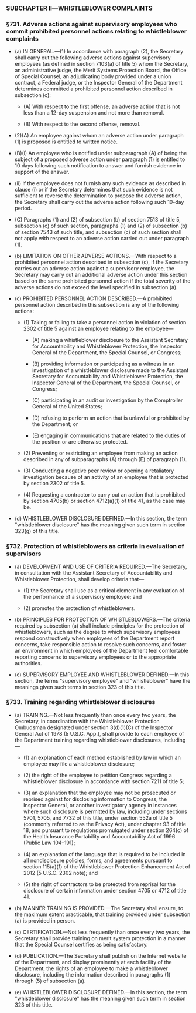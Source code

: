 ### SUBCHAPTER II—WHISTLEBLOWER COMPLAINTS

### §731. Adverse actions against supervisory employees who commit prohibited personnel actions relating to whistleblower complaints
* (a) IN GENERAL.—(1) In accordance with paragraph (2), the Secretary shall carry out the following adverse actions against supervisory employees (as defined in section 7103(a) of title 5) whom the Secretary, an administrative judge, the Merit Systems Protection Board, the Office of Special Counsel, an adjudicating body provided under a union contract, a Federal judge, or the Inspector General of the Department determines committed a prohibited personnel action described in subsection (c):

  * (A) With respect to the first offense, an adverse action that is not less than a 12-day suspension and not more than removal.

  * (B) With respect to the second offense, removal.


* (2)(A) An employee against whom an adverse action under paragraph (1) is proposed is entitled to written notice.

* (B)(i) An employee who is notified under subparagraph (A) of being the subject of a proposed adverse action under paragraph (1) is entitled to 10 days following such notification to answer and furnish evidence in support of the answer.

* (ii) If the employee does not furnish any such evidence as described in clause (i) or if the Secretary determines that such evidence is not sufficient to reverse the determination to propose the adverse action, the Secretary shall carry out the adverse action following such 10-day period.

* (C) Paragraphs (1) and (2) of subsection (b) of section 7513 of title 5, subsection (c) of such section, paragraphs (1) and (2) of subsection (b) of section 7543 of such title, and subsection (c) of such section shall not apply with respect to an adverse action carried out under paragraph (1).

* (b) LIMITATION ON OTHER ADVERSE ACTIONS.—With respect to a prohibited personnel action described in subsection (c), if the Secretary carries out an adverse action against a supervisory employee, the Secretary may carry out an additional adverse action under this section based on the same prohibited personnel action if the total severity of the adverse actions do not exceed the level specified in subsection (a).

* (c) PROHIBITED PERSONNEL ACTION DESCRIBED.—A prohibited personnel action described in this subsection is any of the following actions:

  * (1) Taking or failing to take a personnel action in violation of section 2302 of title 5 against an employee relating to the employee—

    * (A) making a whistleblower disclosure to the Assistant Secretary for Accountability and Whistleblower Protection, the Inspector General of the Department, the Special Counsel, or Congress;

    * (B) providing information or participating as a witness in an investigation of a whistleblower disclosure made to the Assistant Secretary for Accountability and Whistleblower Protection, the Inspector General of the Department, the Special Counsel, or Congress;

    * (C) participating in an audit or investigation by the Comptroller General of the United States;

    * (D) refusing to perform an action that is unlawful or prohibited by the Department; or

    * (E) engaging in communications that are related to the duties of the position or are otherwise protected.


  * (2) Preventing or restricting an employee from making an action described in any of subparagraphs (A) through (E) of paragraph (1).

  * (3) Conducting a negative peer review or opening a retaliatory investigation because of an activity of an employee that is protected by section 2302 of title 5.

  * (4) Requesting a contractor to carry out an action that is prohibited by section 4705(b) or section 4712(a)(1) of title 41, as the case may be.


* (d) WHISTLEBLOWER DISCLOSURE DEFINED.—In this section, the term "whistleblower disclosure" has the meaning given such term in section 323(g) of this title.

### §732. Protection of whistleblowers as criteria in evaluation of supervisors
* (a) DEVELOPMENT AND USE OF CRITERIA REQUIRED.—The Secretary, in consultation with the Assistant Secretary of Accountability and Whistleblower Protection, shall develop criteria that—

  * (1) the Secretary shall use as a critical element in any evaluation of the performance of a supervisory employee; and

  * (2) promotes the protection of whistleblowers.


* (b) PRINCIPLES FOR PROTECTION OF WHISTLEBLOWERS.—The criteria required by subsection (a) shall include principles for the protection of whistleblowers, such as the degree to which supervisory employees respond constructively when employees of the Department report concerns, take responsible action to resolve such concerns, and foster an environment in which employees of the Department feel comfortable reporting concerns to supervisory employees or to the appropriate authorities.

* (c) SUPERVISORY EMPLOYEE AND WHISTLEBLOWER DEFINED.—In this section, the terms "supervisory employee" and "whistleblower" have the meanings given such terms in section 323 of this title.

### §733. Training regarding whistleblower disclosures
* (a) TRAINING.—Not less frequently than once every two years, the Secretary, in coordination with the Whistleblower Protection Ombudsman designated under section 3(d)(1)(C) of the Inspector General Act of 1978 (5 U.S.C. App.), shall provide to each employee of the Department training regarding whistleblower disclosures, including—

  * (1) an explanation of each method established by law in which an employee may file a whistleblower disclosure;

  * (2) the right of the employee to petition Congress regarding a whistleblower disclosure in accordance with section 7211 of title 5;

  * (3) an explanation that the employee may not be prosecuted or reprised against for disclosing information to Congress, the Inspector General, or another investigatory agency in instances where such disclosure is permitted by law, including under sections 5701, 5705, and 7732 of this title, under section 552a of title 5 (commonly referred to as the Privacy Act), under chapter 93 of title 18, and pursuant to regulations promulgated under section 264(c) of the Health Insurance Portability and Accountability Act of 1996 (Public Law 104–191);

  * (4) an explanation of the language that is required to be included in all nondisclosure policies, forms, and agreements pursuant to section 115(a)(1) of the Whistleblower Protection Enhancement Act of 2012 (5 U.S.C. 2302 note); and

  * (5) the right of contractors to be protected from reprisal for the disclosure of certain information under section 4705 or 4712 of title 41.


* (b) MANNER TRAINING IS PROVIDED.—The Secretary shall ensure, to the maximum extent practicable, that training provided under subsection (a) is provided in person.

* (c) CERTIFICATION.—Not less frequently than once every two years, the Secretary shall provide training on merit system protection in a manner that the Special Counsel certifies as being satisfactory.

* (d) PUBLICATION.—The Secretary shall publish on the Internet website of the Department, and display prominently at each facility of the Department, the rights of an employee to make a whistleblower disclosure, including the information described in paragraphs (1) through (5) of subsection (a).

* (e) WHISTLEBLOWER DISCLOSURE DEFINED.—In this section, the term "whistleblower disclosure" has the meaning given such term in section 323 of this title.